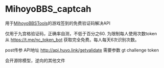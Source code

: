 # MihoyoBBS_captcah

用于[MihoyoBBSTools](https://github.com/Womsxd/MihoyoBBSTools)的游戏签到的免费验证码解决API

仅用于九宫格验证码，正确率自测，不低于百分之60.
为限制每人使用次数token从 https://t.me/nc_token_bot 获取完全免费。每人每天6次识别次数。


post传参
API地址 http://api.huyo.link/getvalidate
需要参数 gt  challenge  token

会开源除模型，逆向的其他文件
